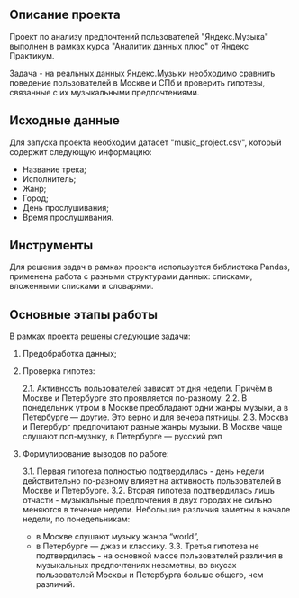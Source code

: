 ## Описание проекта 
Проект по анализу предпочтений пользователей "Яндекс.Музыка" выполнен в рамках курса "Аналитик данных плюс" от Яндекс Практикум. 

Задача - на реальных данных Яндекс.Музыки необходимо сравнить поведение пользователей в Москве и СПб и проверить гипотезы, связанные с их музыкальными предпочтениями.

## Исходные данные
Для запуска проекта необходим датасет "music_project.csv", который содержит следующую информацию:
- Название трека;
- Исполнитель;
- Жанр;
- Город;
- День прослушивания;
- Время прослушивания.

## Инструменты
Для решения задач в рамках проекта используется библиотека Pandas, применена работа с разными структурами данных: списками, вложенными списками и словарями.

## Основные этапы работы
В рамках проекта решены следующие задачи:
1.	Предобработка данных;
2.	Проверка гипотез:

    2.1.	Активность пользователей зависит от дня недели. Причём в Москве и Петербурге это проявляется по-разному.
    2.2.	В понедельник утром в Москве преобладают одни жанры музыки, а в Петербурге — другие. Это верно и для вечера пятницы.
    2.3.	Москва и Петербург предпочитают разные жанры музыки. В Москве чаще слушают поп-музыку, в Петербурге — русский рэп
3.	Формулирование выводов по работе:

    3.1. Первая гипотеза полностью подтвердилась - день недели действительно по-разному влияет на активность пользователей в Москве и Петербурге.
    3.2. Вторая гипотеза подтвердилась лишь отчасти - музыкальные предпочтения в двух городах не сильно меняются в течение недели. Небольшие различия заметны в начале недели, по понедельникам:
     - в Москве слушают музыку жанра “world”,
     - в Петербурге — джаз и классику.
    3.3. Третья гипотеза не подтвердилась - на основной массе пользователей различия в музыкальных предпочтениях незаметны, во вкусах пользователей Москвы и Петербурга больше общего, чем различий. 
